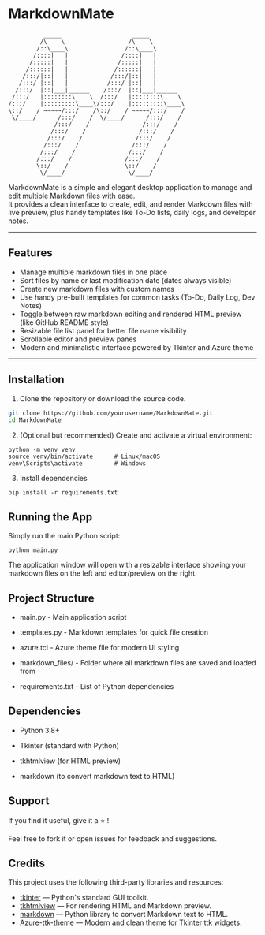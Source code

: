 # MarkdownMate

```
          _____                    _____          
         /\    \                  /\    \         
        /::\____\                /::\____\        
       /::::|   |               /::::|   |        
      /:::::|   |              /:::::|   |        
     /::::::|   |             /::::::|   |        
    /:::/|::|   |            /:::/|::|   |        
   /:::/ |::|   |           /:::/ |::|   |        
  /:::/  |::|___|______    /:::/  |::|___|______  
 /:::/   |::::::::\    \  /:::/   |::::::::\    \ 
/:::/    |:::::::::\____\/:::/    |:::::::::\____\
\::/    / ~~~~~/:::/    /\::/    / ~~~~~/:::/    /
 \/____/      /:::/    /  \/____/      /:::/    / 
             /:::/    /               /:::/    /  
            /:::/    /               /:::/    /   
           /:::/    /               /:::/    /    
          /:::/    /               /:::/    /     
         /:::/    /               /:::/    /      
        /:::/    /               /:::/    /       
        \::/    /                \::/    /        
         \/____/                  \/____/         

```

MarkdownMate is a simple and elegant desktop application to manage and edit multiple Markdown files with ease.  
It provides a clean interface to create, edit, and render Markdown files with live preview, plus handy templates like To-Do lists, daily logs, and developer notes.

---

## Features

- Manage multiple markdown files in one place  
- Sort files by name or last modification date (dates always visible)  
- Create new markdown files with custom names  
- Use handy pre-built templates for common tasks (To-Do, Daily Log, Dev Notes)  
- Toggle between raw markdown editing and rendered HTML preview (like GitHub README style)  
- Resizable file list panel for better file name visibility  
- Scrollable editor and preview panes  
- Modern and minimalistic interface powered by Tkinter and Azure theme  

---

## Installation

1. Clone the repository or download the source code.

```bash
git clone https://github.com/yourusername/MarkdownMate.git
cd MarkdownMate
```
2. (Optional but recommended) Create and activate a virtual environment:
```
python -m venv venv
source venv/bin/activate      # Linux/macOS
venv\Scripts\activate         # Windows
```
3. Install dependencies
```
pip install -r requirements.txt
```

## Running the App 

Simply run the main Python script:

```
python main.py
```
The application window will open with a resizable interface showing your markdown files on the left and editor/preview on the right.

## Project Structure
-  main.py - Main application script

-  templates.py - Markdown templates for quick file creation

-  azure.tcl - Azure theme file for modern UI styling

-  markdown_files/ - Folder where all markdown files are saved and loaded from

-  requirements.txt - List of Python dependencies

## Dependencies
-  Python 3.8+

-  Tkinter (standard with Python)

-  tkhtmlview (for HTML preview)

-  markdown (to convert markdown text to HTML)

## Support

If you find it useful, give it a ⭐ !

Feel free to fork it or open issues for feedback and suggestions.

## Credits

This project uses the following third-party libraries and resources:

- [tkinter](https://docs.python.org/3/library/tkinter.html) — Python's standard GUI toolkit.
- [tkhtmlview](https://github.com/Andereoo/Tkinter-HTML-Label) — For rendering HTML and Markdown preview.
- [markdown](https://python-markdown.github.io/) — Python library to convert Markdown text to HTML.
- [Azure-ttk-theme](https://github.com/rdbende/Azure-ttk-theme) — Modern and clean theme for Tkinter ttk widgets.




